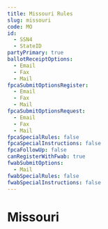 ```yaml
---
title: Missouri Rules
slug: missouri
code: MO
id: 
  - SSN4
  - StateID
partyPrimary: true
ballotReceiptOptions:
  - Email
  - Fax
  - Mail
fpcaSubmitOptionsRegister:
  - Email
  - Fax
  - Mail
fpcaSubmitOptionsRequest:
  - Email
  - Fax
  - Mail
fpcaSpecialRules: false
fpcaSpecialInstructions: false
fpcaFollowUp: false
canRegisterWithFwab: true
fwabSubmitOptions:
  - Mail
fwabSpecialRules: false
fwabSpecialInstructions: false
---
```


# Missouri
